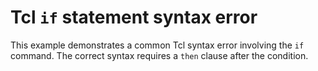 # Tcl `if` statement syntax error

This example demonstrates a common Tcl syntax error involving the `if` command. The correct syntax requires a `then` clause after the condition.